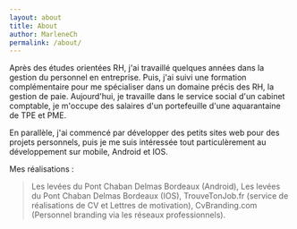 ```yaml
---
layout: about
title: About
author: MarleneCh
permalink: /about/
---
```


Après des études orientées RH, j'ai travaillé quelques années dans la gestion du personnel en entreprise.
Puis, j'ai suivi une formation complémentaire pour me spécialiser dans un domaine précis des RH, la gestion de paie.
Aujourd'hui, je travaille dans le service social d'un cabinet comptable, je m'occupe des salaires d'un portefeuille d'une aquarantaine de TPE et PME.

En parallèle, j'ai commencé par développer des petits sites web pour des projets personnels, puis je me suis intéressée tout particulèrement au développement sur mobile, Android et IOS.

Mes réalisations :
> Les levées du Pont Chaban Delmas Bordeaux (Android),
> Les levées du Pont Chaban Delmas Bordeaux (IOS),
> TrouveTonJob.fr (service de réalisations de CV et Lettres de motivation),
> CvBranding.com (Personnel branding via les réseaux professionnels).


